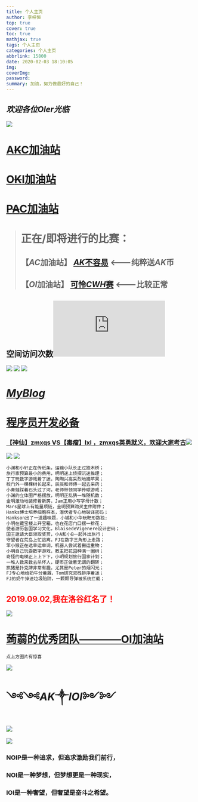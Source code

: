 ```yaml
---
title: 个人主页
author: 李梓恒
top: true
cover: true
toc: true
mathjax: true
tags: 个人主页
categories: 个人主页
abbrlink: 15800
date: 2020-02-03 18:10:05
img:
coverImg:
password:
summary: 加油，努力做最好的自己！
---
```

## $欢迎各位OIer光临$
![](https://i.loli.net/2019/12/10/boDlEBgsczPJI9v.png)
# [A~~K~~C加油站](https://www.luogu.com.cn/team/16683)
# [O~~K~~I加油站](https://www.luogu.com.cn/team/16725)
# [P~~A~~C加油站](https://www.luogu.com.cn/team/23922)
># 正在/即将进行的比赛：
> ## 【$AC$加油站】 [$AK$不容易](https://www.luogu.com.cn/contest/26072) <---纯粹送$AK$币
> ## 【$OI$加油站】 [可怜$CWH$赛](https://www.luogu.com.cn/contestnew/show/24941) <---比较正常
## 空间访问次数![](https://www.hit-counts.com/counter.php?t=MTQ0MzkyMw)
![](https://v2.jinrishici.com/one.svg?font-size=45&spacing=5&color=SlateBlue)
[![](https://gss0.baidu.com/7Po3dSag_xI4khGko9WTAnF6hhy/zhidao/wh%3D450%2C600/sign=90881c4dc63d70cf4cafa209cdecfd36/adaf2edda3cc7cd962a67aad3601213fb80e913f.jpg)](https://www.luogu.com.cn/team/show?teamid=16725)
[![](https://cdn.luogu.com.cn/upload/pic/46439.png)](https://www.luogu.com.cn/team/show?teamid=16725)
# [$My Blog$](https://vzv8js.coding-pages.com)
# [程序员开发必备](https://tool.lu/)
### [【神仙】zmxqs VS【毒瘤】lxl ，zmxqs英勇就义，欢迎大家考古![](https://cdn.luogu.com.cn/upload/pic/74688.png)](https://www.luogu.org/discuss/show/137272)
[![](https://img.shields.io/badge/liziheng-International%20master%20%202358-ff8c00.svg?longCache=true&style=for-the-badge&logo=Codeforces&link=https://codeforces.com/profile/liziheng)](https://codeforces.com/profile/liziheng)
![](https://i.loli.net/2019/12/10/UCLtrcxG6FwW7R4.png)
```cpp
小渊和小轩正在传纸条，运输小队长正过独木桥；
旅行家预算最小的费用，明明迷上侦探沉迷推理；
丁丁玩数字游戏着了迷，陶陶兴高采烈地摘苹果；
校门外一棵棵树长起来，辰辰和师傅一起去采药；
小青蛙踩着石头过了河，老师带领同学传球游戏；
小渊的立体图严格摆放，明明正乱猜一堆随机数；
金明激动地装修着新房，Jam正用小写字母计数；
Mars星球上有能量项链，金明预算购买主件附件；
Hanks博士培养细胞样本，潜伏者专心地破译密码；
Hankson出了一道趣味题，小城和小华玩靶形数独;
小明在藏宝楼上开宝箱，也在花店门口摆一排花；
使者游历各国学习文化，BlaisedeVigenere设计密码；
国王邀请大臣领取奖赏，小A和小B一起外出旅行；
守望者在荒岛上忙逃离，FJ在数字三角形上走路；
笨小猴正在选幸运单词，机器人尝试着搬运重物；
小明自己玩耍数字游戏，教主把花园种满一圈树；
奇怪的电梯正上上下下，小明规划旅行国家计划；
一堆人数来数去杀坏人，硬币正做着无谓的翻转；
拱猪是扑克牌非常有趣，尤其是Peter的烟闪光；
FJ专心地给奶牛分着厩，Tom研究双栈排序着迷；
FJ的奶牛掉进垃圾陷阱，一颗颗导弹被系统拦截；
```
<font color=red>2019.09.02,我在洛谷红名了！</font>
------------
[![](https://ipcounter.ihcr.top/?mode=2&mail=lizihengcz@vip.qq.com&qq=2213220653&gh=liziheng.blog.luogu.org&lg=%E6%9D%8E%E6%A2%93%E6%81%92&str=点击图片有惊喜)](https://www.luogu.org/team/show?teamid=16725)
# [蒟蒻的优秀团队————OI加油站](https://www.luogu.org/team/show?teamid=16725)
`点上方图片有惊喜`

![](https://cdn.luogu.com.cn/upload/image_hosting/3o0ncubl.png)
# $༺༺AK༒IOI༻༻$
![](https://i.loli.net/2019/12/03/dNkPxSegl3ERcJ7.gif)
----------
![](https://cdn.luogu.com.cn/upload/pic/74989.png)
### NOIP是一种追求，但追求激励我们前行，
### NOI是一种梦想，但梦想更是一种现实，
### IOI是一种奢望，但奢望是奋斗之希望。